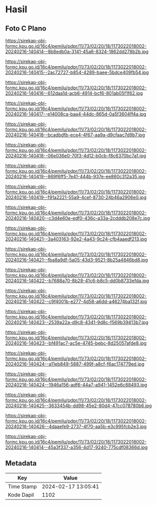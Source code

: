 # Hasil

## Foto C Plano

https://sirekap-obj-formc.kpu.go.id/16c4/pemilu/pdpr/11/73/02/20/18/1173022018002-20240216-140414--8b8edb0a-3141-45a6-8324-1862dd278b2b.jpg

https://sirekap-obj-formc.kpu.go.id/16c4/pemilu/pdpr/11/73/02/20/18/1173022018002-20240216-140415--2ac72727-b854-4289-baee-5bdce409fb54.jpg

https://sirekap-obj-formc.kpu.go.id/16c4/pemilu/pdpr/11/73/02/20/18/1173022018002-20240216-140416--612daa1d-acb6-4914-bcf6-801ab05f1f62.jpg

https://sirekap-obj-formc.kpu.go.id/16c4/pemilu/pdpr/11/73/02/20/18/1173022018002-20240216-140417--e14008ca-baa4-44dc-865d-0a5f3604ff4a.jpg

https://sirekap-obj-formc.kpu.go.id/16c4/pemilu/pdpr/11/73/02/20/18/1173022018002-20240216-140418--bcadbdfb-ece4-4f67-aa9a-d9cfaac7d9b7.jpg

https://sirekap-obj-formc.kpu.go.id/16c4/pemilu/pdpr/11/73/02/20/18/1173022018002-20240216-140418--06e036e0-70f3-4d12-b0cb-f8c6370bc7a1.jpg

https://sirekap-obj-formc.kpu.go.id/16c4/pemilu/pdpr/11/73/02/20/18/1173022018002-20240216-140419--869f6ff5-7e41-444b-937e-ee860c312a35.jpg

https://sirekap-obj-formc.kpu.go.id/16c4/pemilu/pdpr/11/73/02/20/18/1173022018002-20240216-140419--f91a2221-55a9-4cef-8730-24b46a2906e0.jpg

https://sirekap-obj-formc.kpu.go.id/16c4/pemilu/pdpr/11/73/02/20/18/1173022018002-20240216-140420--c3d4e60e-edf0-436c-a33a-2cdddb208e7c.jpg

https://sirekap-obj-formc.kpu.go.id/16c4/pemilu/pdpr/11/73/02/20/18/1173022018002-20240216-140421--3a403163-92e2-4a43-9c24-cfb4aaedf213.jpg

https://sirekap-obj-formc.kpu.go.id/16c4/pemilu/pdpr/11/73/02/20/18/1173022018002-20240216-140421--fba8a9df-5a05-43d3-9521-8b25a4846bd8.jpg

https://sirekap-obj-formc.kpu.go.id/16c4/pemilu/pdpr/11/73/02/20/18/1173022018002-20240216-140422--b7688a70-8b28-41c6-b8c5-dd0b8733efda.jpg

https://sirekap-obj-formc.kpu.go.id/16c4/pemilu/pdpr/11/73/02/20/18/1173022018002-20240216-140422--c9f4001b-e277-4d58-a6dd-a46274ba132f.jpg

https://sirekap-obj-formc.kpu.go.id/16c4/pemilu/pdpr/11/73/02/20/18/1173022018002-20240216-140423--2539a22a-d9c8-4341-9d8c-f569b39413b7.jpg

https://sirekap-obj-formc.kpu.go.id/16c4/pemilu/pdpr/11/73/02/20/18/1173022018002-20240216-140423--bf491ac7-ac5e-4745-bebc-8d25057afde8.jpg

https://sirekap-obj-formc.kpu.go.id/16c4/pemilu/pdpr/11/73/02/20/18/1173022018002-20240216-140424--a11eb849-5887-499f-a8cf-f6ac174779ed.jpg

https://sirekap-obj-formc.kpu.go.id/16c4/pemilu/pdpr/11/73/02/20/18/1173022018002-20240216-140424--1946a156-adf6-44a7-a941-1452e6c88493.jpg

https://sirekap-obj-formc.kpu.go.id/16c4/pemilu/pdpr/11/73/02/20/18/1173022018002-20240216-140425--3633454b-dd98-45e2-80d4-47cc078780b6.jpg

https://sirekap-obj-formc.kpu.go.id/16c4/pemilu/pdpr/11/73/02/20/18/1173022018002-20240216-140426--4daaefe9-2737-4f70-aa5b-e3c995fcb2e3.jpg

https://sirekap-obj-formc.kpu.go.id/16c4/pemilu/pdpr/11/73/02/20/18/1173022018002-20240216-140414--45a3f337-a356-4d17-9240-775cdf08366d.jpg


## Metadata

| Key        | Value               |
| ---------- | ------------------- |
| Time Stamp | 2024-02-17 13:05:41 |
| Kode Dapil | 1102                |



